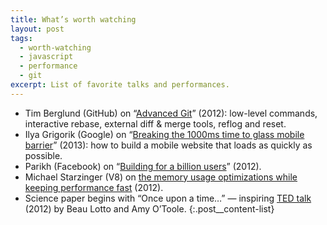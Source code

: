 ```yaml
---
title: What’s worth watching
layout: post
tags:
  - worth-watching
  - javascript
  - performance
  - git
excerpt: List of favorite talks and performances.
---
```


- Tim Berglund (GitHub) on “[Advanced Git](https://vimeo.com/49444883)” (2012): low-level commands, interactive rebase, external diff & merge tools, reflog and reset.
- Ilya Grigorik (Google) on “[Breaking the 1000ms time to glass mobile barrier](http://www.youtube.com/watch?v=Il4swGfTOSM)” (2013): how to build a mobile website that loads as quickly as possible.
- Parikh (Facebook) on “[Building for a billion users](http://www.youtube.com/watch?v=oodS71YtkGU)” (2012).
- Michael Starzinger (V8) on [the memory usage optimizations while keeping performance fast](http://2012.jsconf.eu/speaker/2012/08/31/the-footprint-of-performance.html) (2012).
- Science paper begins with “Once upon a time…” — inspiring [TED talk](http://www.ted.com/talks/beau_lotto_amy_o_toole_science_is_for_everyone_kids_included.html) (2012) by Beau Lotto and Amy O’Toole.
{:.post__content-list}
